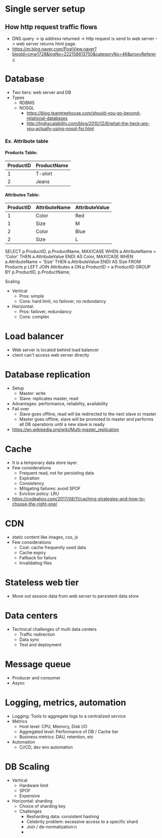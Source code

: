 # Single server setup 
## How http request traffic flows
- DNS query -> ip address returned -> http request is send to web server -> web server returns html page.
- https://m.blog.naver.com/PostView.naver?blogId=cmw1728&logNo=222158613750&categoryNo=46&proxyReferer=

# Database
- Two tiers: web server and DB
- Types
  - RDBMS
  - NOSQL
    - https://blog.teamtreehouse.com/should-you-go-beyond-relational-databases
    - http://highscalability.com/blog/2010/12/6/what-the-heck-are-you-actually-using-nosql-for.html

### Ex. Attribute table

#### Products Table:

| ProductID | ProductName |
|-----------|-------------|
| 1         | T-shirt     |
| 2         | Jeans       |

#### Attributes Table:

| ProductID | AttributeName | AttributeValue |
|-----------|---------------|----------------|
| 1         | Color         | Red            |
| 1         | Size          | M              |
| 2         | Color         | Blue           |
| 2         | Size          | L              |

SELECT p.ProductID, p.ProductName, MAX(CASE WHEN a.AttributeName = 'Color' THEN a.AttributeValue END) AS Color, MAX(CASE WHEN a.AttributeName = 'Size' THEN a.AttributeValue END) AS Size 
FROM Products p LEFT JOIN Attributes a ON p.ProductID = a.ProductID GROUP BY p.ProductID, p.ProductName;


Scaling
  - Vertical
    - Pros: simple
    - Cons: hard limit, no failover, no redundancy
  - Horizontal: 
    - Pros: failover, redundancy
    - Cons: complex

# Load balancer
- Web server is located behind load balancer
- client can't access web server directly

# Database replication
- Setup
  - Master: write
  - Slave: replicates master, read
- Advantages: performance, reliability, availability
- Fail over
  - Slave goes offline, read will be redirected to the next slave or master
  - Master goes offline, slave will be promoted to master and performs all DB operations until a new slave is ready
- https://en.wikipedia.org/wiki/Multi-master_replication

# Cache
- It is a temporary data store layer.
- Few considerations
  - Frequent read, not for persisting data
  - Expiration
  - Consistency
  - Mitigating failures: avoid SPOF
  - Eviction policy: LRU
- https://codeahoy.com/2017/08/11/caching-strategies-and-how-to-choose-the-right-one/

# CDN
- static content like images, css, js
- Few considerations
  - Cost: cache frequently used data
  - Cache expiry
  - Fallback for failure
  - Invalidating files

# Stateless web tier
- Move out session data from web server to persistent data store

# Data centers
- Technical challenges of multi data centers
  - Traffic redirection
  - Data sync
  - Test and deployment

# Message queue
- Producer and consumer
- Async

# Logging, metrics, automation
- Logging: Tools to aggregate logs to a centralized service
- Metrics
  - Host level: CPU, Memory, Disk I/O
  - Aggregated level: Performance of DB / Cache tier
  - Business metrics: DAU, retention, etc
- Automation
  - Ci/CD, dev env automation

# DB Scaling
 - Vertical
   - Hardware limit
   - SPOF
   - Expensive
 - Horizontal: sharding
   - Choice of sharding key
   - Challenges
     - Resharding data: consistent hashing
     - Celebrity problem: excessive access to a specific shard
     - Join / de-normalization:n
     - 
